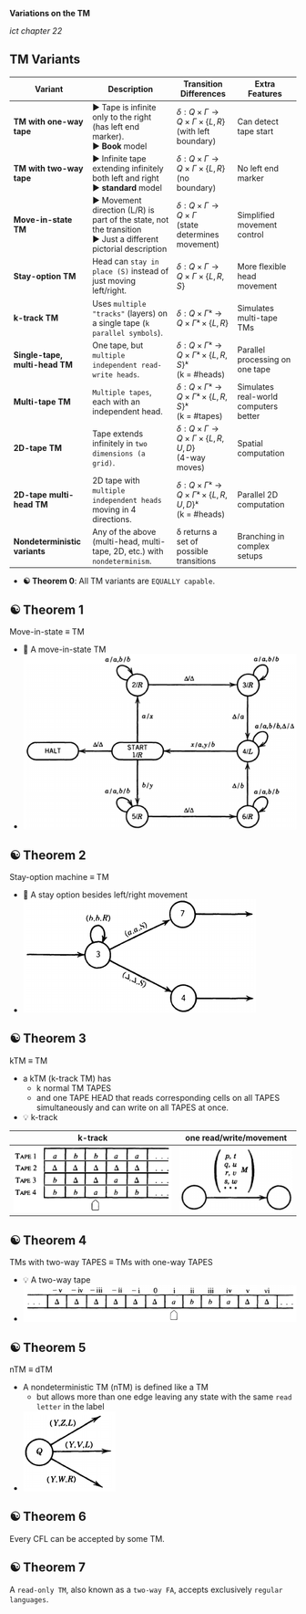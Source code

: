 __Variations on the TM__

_ict chapter 22_

TM Variants
---
| Variant | Description | Transition Differences| Extra Features|
|---|---|---|---|
| **TM with one-way tape**| ▶️ Tape is infinite only to the right (has left end marker). <br> ▶️ **Book**  model | $`δ: Q × Γ → Q × Γ × \{L, R\}`$ <br>(with left boundary)  | Can detect tape start| 
| **TM with two-way tape**| ▶️ Infinite tape extending infinitely both left and right <br> ▶️ **standard** model  | $`δ: Q × Γ → Q × Γ × \{L, R\}`$ <br>(no boundary)| No left end marker|
| **Move-in-state TM**  | ▶️ Movement direction (L/R) is part of the state, not the transition <br> ▶️ Just a different pictorial description | $`δ: Q × Γ → Q × Γ`$ <br>(state determines movement)| Simplified movement control  | 
| **Stay-option TM** | Head can `stay in place (S)` instead of just moving left/right.  | $`δ: Q × Γ → Q × Γ × \{L, R, S\}`$| More flexible head movement| 
| **k-track TM**  | Uses `multiple "tracks"` (layers) on a single tape (`k parallel symbols`).| $`δ: Q × Γᵏ → Q × Γᵏ × \{L, R\}`$ | Simulates multi-tape TMs| 
| **Single-tape, multi-head TM**  | One tape, but `multiple independent read-write heads`.| $`δ: Q × Γᵏ → Q × Γᵏ × \{L, R, S\}ᵏ`$ <br>(k = #heads) | Parallel processing on one tape | 
| **Multi-tape TM**  | `Multiple tapes`, each with an independent head. | $`δ: Q × Γᵏ → Q × Γᵏ × \{L, R, S\}ᵏ`$ <br>(k = #tapes)| Simulates real-world computers better| 
| **2D-tape TM**  | Tape extends infinitely in `two dimensions (a grid)`. | $`δ: Q × Γ → Q × Γ × \{L, R, U, D\}`$ <br>(4-way moves)  | Spatial computation  | 
| **2D-tape multi-head TM** | 2D tape with `multiple independent heads` moving in 4 directions.| $`δ: Q × Γᵏ → Q × Γᵏ × \{L, R, U, D\}ᵏ`$ <br>(k = #heads)| Parallel 2D computation | 
| **Nondeterministic variants**| Any of the above (multi-head, multi-tape, 2D, etc.) with `nondeterminism`. | δ returns a set of possible transitions | Branching in complex setups| 

- **☯ Theorem 0**: All TM variants are `EQUALLY capable`.


☯ Theorem 1
---
Move-in-state ≡ TM

- 🍎 A move-in-state TM
- ![A move-in-state TM](./img/n00.png)


☯ Theorem 2
---
Stay-option machine ≡ TM

- 🍎 A stay option besides left/right movement
- ![A stay option](./img/n05.png)


☯ Theorem 3
---
kTM ≡ TM
- a kTM (k-track TM) has 
  - k normal TM TAPES 
  - and one TAPE HEAD that reads correspond­ing cells on all TAPES simultaneously and can write on all TAPES at once.
- 💡 k-track

| k-track | one read/write/movement |
|---|---|
| ![k-track](./img/n10a.png) | ![one read/write/movement](./img/n10b.png) |


☯ Theorem 4
---
TMs with two-way TAPES ≡ TMs with one-way TAPES

- 💡 A two-way tape
- ![A two-way tape](./img/n15.png)

☯ Theorem 5
---
nTM ≡ dTM
- A nondeterministic TM (nTM) is defined like a TM
  - but allows more than one edge leaving any state with the same `read letter` in the label
- ![nondeterministic transition](./img/n30.png)

☯ Theorem 6
---
Every CFL can be accepted by some TM.


☯ Theorem 7
---
A `read-only TM`, also known as a `two-way FA`, accepts exclusively `regular languages`.